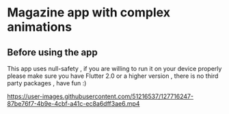# Magazine app with complex animations
<h2>Before using the app</h2>
  <p>This app uses null-safety , if you are willing to run it on your device properly please make sure you have Flutter 2.0 or a higher version , there is no third party packages , have fun :)</p>

https://user-images.githubusercontent.com/51216537/127716247-87be76f7-4b9e-4cbf-a41c-ec8a6dff3ae6.mp4

